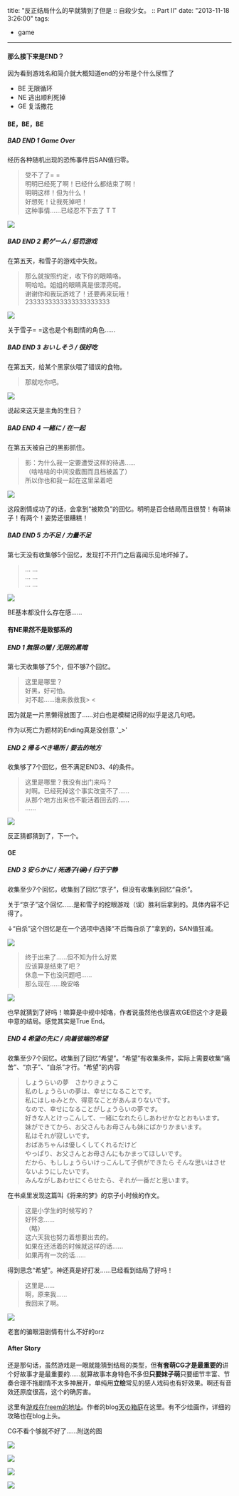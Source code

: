 title: "反正结局什么的早就猜到了但是 :: 自殺少女。 :: Part II"
date: "2013-11-18 3:26:00"
tags:
- game
---
#### 那么接下来是END？

因为看到游戏名和简介就大概知道end的分布是个什么尿性了

* BE 无限循环
* NE 逃出顺利死掉
* GE 复活撒花

#### BE，BE，BE

##### BAD END 1 Game Over

经历各种随机出现的恐怖事件后SAN值归零。

> 受不了了= =  
明明已经死了啊！已经什么都结束了啊！  
明明这样！但为什么！  
好想死！让我死掉吧！  
这种事情……已经忍不下去了 T T

![](/assets/0044-01.png)

##### BAD END 2 罰ゲーム / 惩罚游戏

在第五天，和雪子的游戏中失败。

> 那么就按照约定，收下你的眼睛咯。  
啊哈哈。姐姐的眼睛真是很漂亮呢。  
谢谢你和我玩游戏了！还要再来玩哦！  
2333333333333333333333

![](/assets/0044-02.png)

关于雪子= =这也是个有剧情的角色……

##### BAD END 3 おいしそう / 很好吃

在第五天，给某个黑家伙喂了错误的食物。

> 那就吃你吧。

![](/assets/0044-03.png)

说起来这天是主角的生日？

##### BAD END 4 一緒に / 在一起

在第五天被自己的黑影抓住。

> 影：为什么我一定要遭受这样的待遇……  
（啥啥啥的中间没截图而且档被盖了）  
所以你也和我一起在这里呆着吧

![](/assets/0044-04.png)

这段剧情成功了的话，会拿到“被欺负”的回忆。明明是百合结局而且很赞！有萌妹子！有两个！姿势还很糟糕！

##### BAD END 5 力不足 / 力量不足

第七天没有收集够5个回忆，发现打不开门之后喜闻乐见地坏掉了。

> ... ...  
... ...  
... ...

![](/assets/0044-05.png)

BE基本都没什么存在感……

#### 有NE果然不是致郁系的

##### END 1 無限の闇 / 无限的黑暗

第七天收集够了5个，但不够7个回忆。

> 这里是哪里？  
好黑，好可怕。  
对不起……谁来救救我> <  

因为就是一片黑懒得放图了……对白也是模糊记得的似乎是这几句吧。

作为以死亡为题材的Ending真是没创意 \'_>\'

##### END 2 帰るべき場所 / 要去的地方

收集够了7个回忆，但不满足END3、4的条件。

> 这里是哪里？我没有出门来吗？  
对啊。已经死掉这个事实改变不了……  
从那个地方出来也不能活着回去的……  
……

![](/assets/0044-06.png)

反正猜都猜到了，下一个。

#### GE

##### END 3 安らかに / <del>死透了(误) /</del> 归于宁静

收集至少7个回忆，收集到了回忆“京子”，但没有收集到回忆“自杀”。

关于“京子”这个回忆……是和雪子的挖眼游戏（误）胜利后拿到的。具体内容不记得了。

↓“自杀”这个回忆是在一个选项中选择“不后悔自杀了”拿到的，SAN值狂减。

![](/assets/0044-07.png)

> 终于出来了……但不知为什么好累  
应该算是结束了吧？  
休息一下也没问题吧……  
那么现在……晚安咯

![](/assets/0044-08.png)

也早就猜到了好吗！嘛算是中规中矩咯，作者说虽然他也很喜欢GE但这个才是最中意的结局。感觉其实是True End。

##### END 4 希望の先に / 向着彼端的希望

收集至少7个回忆。收集到了回忆“希望”。“希望”有收集条件，实际上需要收集“痛苦”、“京子”、“自杀”才行。“希望”的内容

> しょうらいの夢　さかりきょうこ  
私のしょうらいの夢は、幸せになることです。  
私にはしゅみとか、得意なことがあんまりないです。  
なので、幸せになることがしょうらいの夢です。  
好きな人とけっこんして、一緒になれたらしあわせかなとおもいます。  
妹ができてから、お父さんもお母さんも妹にばかりかまいます。  
私はそれが寂しいです。  
おばあちゃんは優しくしてくれるだけど  
やっぱり、お父さんとお母さんにもかまってほしいです。  
だから、もししょうらいけっこんして子供ができたら
そんな思いはさせないようにしたいです。  
みんながしあわせにくらせたら、それが一番だと思います。  

在书桌里发现这篇叫《将来的梦》的京子小时候的作文。

> 这是小学生的时候写的？  
好怀念……  
（略）  
这六天我也努力着想要出去的。  
如果在还活着的时候就这样的话……  
如果再有一次的话……

得到思念“希望”。神还真是好打发……已经看到结局了好吗！

> 这里是……  
啊，原来我……  
我回来了啊。

![](/assets/0044-09.png)

老套的骗眼泪剧情有什么不好的orz

#### After Story

还是那句话，虽然游戏是一眼就能猜到结局的类型，但**有套萌CG才是最重要的**讲个好故事才是最重要的……就算故事本身特色不多但**只要妹子萌**只要细节丰富、节奏合理不拖剧情不太多神展开，单纯用**立绘**常见的感人戏码也有好效果。啊还有音效还原度很高，这个的确厉害。

这里有[游戏在freem的地址](http://www.freem.ne.jp/win/game/5791)。作者的blog[天の箱庭](http://amanohakoniwa.web.fc2.com/)在这里。有不少绘画作，详细的攻略也在blog上头。

CG不看个够就不好了……附送的图

![](/assets/0044-10.png)

![](/assets/0044-11.png)

![](/assets/0044-12.png)

![](/assets/0044-13.png)
